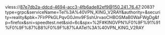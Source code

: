 vless://87e7db2a-ddcd-4694-acc3-4fb6ade82ef9@150.241.76.47:2083?type=grpc&serviceName=Tel%3A%40VPN_KING_V2RAY&authority=&security=reality&pbk=7FlrPPkGLPqvG0Jmv9FSshUrvaoCHBOSMaB0WaFWgDg&fp=firefox&sni=speedtest.net&sid=6c&spx=%2F#KINGVPN%F0%9F%91%91%F0%9F%87%B8%F0%9F%87%AATel%3A%40VPN_KING_V2RAY
